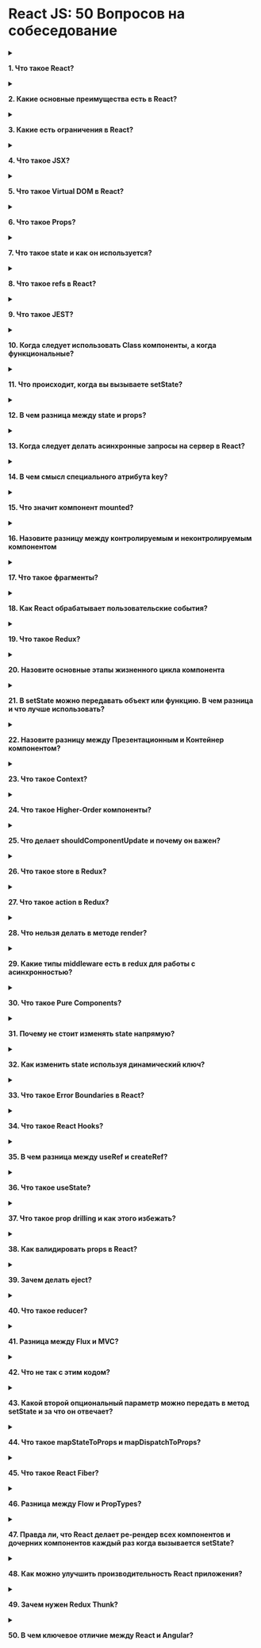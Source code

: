 # React JS: 50 Вопросов на собеседование

<details>
<summary>

**1. Что такое React?**

</summary>

- React - JavaScript фронтенд библиотека, разработанная Facebook в 2011
- В ядре - компонентный подход, позволяющий создавать переиспользуемые UI
  блоки
- Служит, для создания сложных интерактивных UI для web и мобильной
разработки
</details>

<details>
<summary>

**2. Какие основные преимущества есть в React?**

</summary>

- Увеличивает производительность отрисовки приложений
- Может использоваться и на клиенте и на сервере
- Из-за JSX читаемость кода увеличивается
- Легко интегрировать с другими фреймворками
- Легко писать unit тесты
</details>

<details>
<summary>

**3. Какие есть ограничения в React?**

</summary>

- React - всего лишь библиотека
- Требуется некоторое время на освоение
- Может быть немного сложным для начинающих
- Код по-началу может выглядеть сложным из-за инфраструктуры и JSX
</details>

<details>
<summary>

**4. Что такое JSX?**

</summary>

JSX - ярлык для JavaScript XML. Это специальный синтаксис, который расширяетJavaScript возможностью писать HTML внутри Это позволяет интегрировать шаблоны компонентов прямо в JavaScript, что делает разработку проще
</details>

<details>
<summary>

**5.  Что такое Virtual DOM в React?**

</summary>

Virtual DOM - легковесный JavaScript объект, который представляет копию реального DOM дерева. Нужен для оптимизации взаимодействия с DOM
</details>

<details>
<summary>

**6. Что такое Props?**

</summary>

Сокращенно от Properties. Входящие свойства в компонент. Они только для чтения иих нельзя менять. Всегда идут от родителя к ребенку.
</details>

<details>
<summary>

**7. Что такое state и как он используется?**

</summary>

Обычный объект - источник данных. Содержит информацию по поведению и состоянию интерфейса. Можно мутировать
</details>

<details>
<summary>

**8. Что такое refs в React?**

</summary>

Сокращенно от References. Специальный атрибут, позволяющий получить доступ до конкретного DOM элемента

**Нужен для:**
- Вызова анимаций
- Для задания фокуса или выделения текста
- Взаимодействия со сторонними библиотеками

</details>

<details>
<summary>

**9. Что такое JEST?**

</summary>

JavaScript фреймворк, для юнит тестирования на основе Jasmine. Разработал Facebook. Очень удобен именно для React

</details>

<details>
<summary>

**10. Когда следует использовать Class компоненты, а когда функциональные?**

</summary>

Если нужны жизненные этапы компонента - используем class компоненты. Иначе для оптимизации лучше функциональные

</details>

<details>
<summary>

**11. Что происходит, когда вы вызываете setState?**

</summary>

Вначале React соединяет объект стейта с измененными полями. На основе нового состояния строит новое дерево React элементов и выясняет, какие именно части приложения должны быть изменены.

Это нужно для наиболее производительного обновления интерфейса

</details>

<details>
<summary>

**12.  В чем разница между state и props?**

</summary>

**state** - структура данных, необходимая для изменения и отслеживания пользовательских действий

**props** - набор конфигурации, поступающий от родительского элемента. Их нельзя изменять

</details>

<details>
<summary>

**13. Когда следует делать асинхронные запросы на сервер в React?**

</summary>

Для этого служит метод **componentDidMount**

Или **useEffect** с пустым набором зависимостей

</details>

<details>
<summary>

**14. В чем смысл специального атрибута key?**

</summary>

Атрибут позволяет React понимать, какие именно элементы в списке были модифицированы или удалены, что увеличивает производительность рендеринга.

Лучше всего использовать уникальные значения, такие как ID. Индексы использовать не рекомендуется

</details>

<details>
<summary>

**15. Что значит компонент mounted?**

</summary>

Шаблон компонента соединен с DOM деревом

</details>

<details>
<summary>

**16. Назовите разницу между контролируемым и неконтролируемым компонентом**

</summary>

- Контролируемый компонент обладает своим стейтом, управляемый React
- Неконтролируемые компоненты обладают внутренним стейтом (как пример
значение тега textarea)

</details>

<details>
<summary>

**17. Что такое фрагменты?**

</summary>

Специальный элемент в React позволяющий возвращать группу элементов без дополнительного родительского DOM элемента

</details>

<details>
<summary>

**18. Как React обрабатывает пользовательские события?**

</summary>

Добавляет один обработчик события на корневой элемент. Объект события оборачивает в свою обертку - **SyntheticEvent** для кроссбраузерности

</details>

<details>
<summary>

**19. Что такое Redux?**

</summary>

Библиотека для работы с потоком данных в JavaScript

Позволяет добавить дополнительный слой для приложения, где состояние описано в JavaScript объекте. Нужно для более удобного написания кода

</details>

<details>
<summary>

**20. Назовите основные этапы жизненного цикла компонента**

</summary>

- **componentWillMount** - перед рендерингом, в основном для настройки компонента
- **render** - процесс рендеринга
- **componentDidMount** - уведомляет, про то, что компонент соединен с DOM деревом
- **componentWillReceiveProps** - уведомляет, про то, что приходят новые входящие свойства в компонент
- **shouldComponentUpdate** - возвращает true или false и служит для оптимизации. Решает, нужно ли делать ре-рендеринг
- **componentWillUpdate** - уведомляет, что компонент будет обновлен
- **componentDidUpdate** - уведомляет, что компонент был обновлен
- **componentWillUnmount** - используется для удаления слушателей и очистки компонента. Вызывается перед удалением компонента

</details>

<details>
<summary>

**21. В setState можно передавать объект или функцию. В чем разница и что лучше использовать?**

</summary>

**props** и **state** могут изменяться асинхронно. Если мы передадим функцию, то мы точно будет знать, что стейт основывается на предыдущем состоянии


</details>

<details>
<summary>

**22. Назовите разницу между Презентационным и Контейнер компонентом?**

</summary>

- Презентационный - “как вещи выглядят”. Нужен для создания интерфейса. Работает на входящих параметрах
- Контейнер - “как вещи работают”. Обладают состоянием, подключены к Flux или Redux

</details>

<details>
<summary>

**23. Что такое Context?**

</summary>

Context - позволяет передавать свойства от родителя к ребенку, избегая промежуточных компонентов

</details>

<details>
<summary>

**24. Что такое Higher-Order компоненты?**

</summary>

Higher-order component (HOC) - функции, у которых входящий параметр компонент. Возвращают новый компонент с добавленным поведением.

Могут быть использованы в следующих случаях:
1. Переиспользование кода
2. Слой абстракции для state и взаимодействия с ним
3. Управление props

</details>

<details>
<summary>

**25. Что делает shouldComponentUpdate и почему он важен?**

</summary>

Этап жизненного цикла, который решает, будет ли ре-рендер, или нет. Позволяет оптимизировать приложение

</details>

<details>
<summary>

**26. Что такое store в Redux?**

</summary>

JavaScript объект, в котором содержится состояние приложения. Дополнительно отвечает за следующее:
1. state может быть получен через **getState()**
2. Изменять state можно через **dispatch(action)**
3. Регистрировать изменения через **subscribe(listener)**

</details>

<details>
<summary>

**27. Что такое action в Redux?**

</summary>

Объект, который обязательно должен содержать ключ **type**. С помощью него Redux понимает, что именно нужно сделать со стейтом

</details>

<details>
<summary>

**28. Что нельзя делать в методе render?**

</summary>

Нельзя изменять состояние компонента (например вызывать **setState**). Должен быть чистой (pure) функцией

</details>

<details>
<summary>

**29. Какие типы middleware есть в redux для работы с асинхронностью?**

</summary>

1. Redux Thunk
2. Redux Promise
3. Redux Saga

</details>

<details>
<summary>

**30. Что такое Pure Components?**

</summary>

Тоже самое, что и Component, кроме того, что автоматически за вас реализует метод **shouldComponentUpdate**

</details>

<details>
<summary>

**31. Почему не стоит изменять state напрямую?**

</summary>

Не будет запущен процесс ре-рендеринга и интерфейс не поменяется. Корректно использовать метод **setState()**

</details>

<details>
<summary>

**32. Как изменить state используя динамический ключ?**

</summary>

![key](/img/key.png "key")

</details>

<details>
<summary>

**33. Что такое Error Boundaries в React?**

</summary>

React - компонент, позволяющий обрабатывать ошибки в дочерних компонентах. Для это присутствует метод **componentDidCatch(error, info)**

</details>

<details>
<summary>

**34. Что такое React Hooks?**

</summary>

Функционал, добавленный в React 16.8. С помощью хуков, можно писать приложения, используя только функциональные компоненты, без классов.

С помощью хуков можно следить за стейтом, эмулировать жизненные этапы компонента, работа с ссылками и многое другое

</details>

<details>
<summary>

**35. В чем разница между useRef и createRef?**

</summary>

- **createRef** - всегда создает новую ссылку. Используется в class компонентах
- **useRef** - возвращает одинаковую ссылку на объект, которое были при начальном рендеринге

</details>

<details>
<summary>

**36. Что такое useState?**

</summary>

Встроенные React хук. Позволяет работать со стейтом в функциональных компонентах. Принимает начальное значение. Возвращает массив, состоящий всегда из 2х элементов (кортеж), где:
- первый элемент - само состояние
- второй элемент - функция, меняющая состояние

</details>

<details>
<summary>

**37. Что такое prop drilling и как этого избежать?**

</summary>

Передача свойств на прямую от родителя к ребенку через сложную и длинную иерархию компонентов.

Избежать можно используя **Context** или например Redux **(Flux)**

</details>

<details>
<summary>

**38.  Как валидировать props в React?**

</summary>

Для этого есть дополнительная библиотека - **PropTypes**

</details>

<details>
<summary>

**39. Зачем делать eject?**

</summary>

На случай, если необходимо модифицировать конфигурацию проекта (webpack, babel)

</details>

<details>
<summary>

**40. Что такое reducer?**

</summary>

Простая чистая функция, принимающая **state** и **action** и модифицирующая **state**. Должна возвращать новый объект

</details>

<details>
<summary>

**41. Разница между Flux и MVC?**

</summary>

MVC (model view controller) - парадигма, разделяющая отображение и данные, однако присутствуют следующие минусы:

- каскадная модель данных, сложно отслеживать состояние
- данные могут быть изменены где угодно. Как следствие непредсказуемое поведение UI

Flux позволяет решить проблему каскадной модели данных. Данные получаются из отдельного store и менять напрямую их нельзя.

</details>

<details>
<summary>

**42. Что не так с этим кодом?**

</summary>

![code](/img/code.png "code")

С этим кодом все хорошо. Изменяем state на основе прошлого состояния и входящих параметров

</details>

<details>
<summary>

**43. Какой второй опциональный параметр можно передать в метод setState и за что он отвечает?**

</summary>

Функция, уведомляющая, что компонент закончил процесс ре-рендеринга.

</details>

<details>
<summary>

**44. Что такое mapStateToProps и mapDispatchToProps?**

</summary>

Функции в Redux, позволяющие приводить к более удобному формату данные из store в компонент

</details>

<details>
<summary>

**45. Что такое React Fiber?**

</summary>

Fiber - это новый механизм и базовый алгоритм для рендеринга в React 16. Основная цель - реализовать пошаговый рендеринг виртуального DOM для более быстрого рендеринга, работы с анимациями и дебагом.

</details>

<details>
<summary>

**46. Разница между Flow и PropTypes?**

</summary>

- **Flow** - статический инструмент для проверки типов. Использует аннотации и позволяет найти ошибки при компиляции (аналог TypeScript)
- **PropTypes** - проверяет типы входящих параметров в runtime

</details>

<details>
<summary>

**47. Правда ли, что React делает ре-рендер всех компонентов и дочерних компонентов каждый раз когда вызывается setState?**

</summary>

По умолчанию - да. Однако мы этим можем управлять в **shouldComponentUpdate(nextProps, nextState)**

</details>

<details>
<summary>

**48. Как можно улучшить производительность React приложения?**

</summary>

Избавиться от лишних рендеров (самой затратной операции).
Для этого можно использовать:
1. **shouldComponentUpdate** в класс компонентах
2. **PureComponent** для класс компонентов
3. **React.memo()** - для функциональных компонентов

</details>

<details>
<summary>

**49. Зачем нужен Redux Thunk?**

</summary>

Middleware позволяющая изменять состояние приложения в Redux в асинхронном режиме

</details>

<details>
<summary>

**50. В чем ключевое отличие между React и Angular?**

</summary>

React - библиотека для отрисовки приложения. Для другого функционала нужны другие решения (например для данных - Redux)

Angular - обширный фреймворк, где все решения есть в ядре (в коробке)

- Используя React - можно более гибко создавать приложения и более точечно управлять его частями
- Используя Angular - проще разрабатывать и поддерживать приложения


</details>